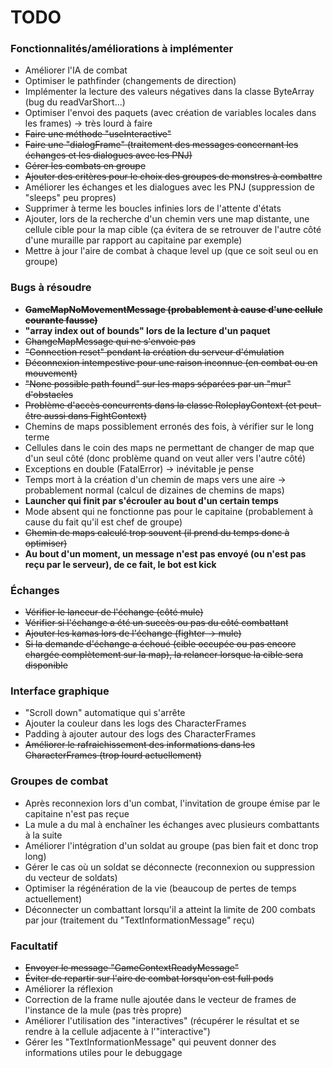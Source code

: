 # TODO

### Fonctionnalités/améliorations à implémenter ###

* Améliorer l'IA de combat
* Optimiser le pathfinder (changements de direction)
* Implémenter la lecture des valeurs négatives dans la classe ByteArray (bug du readVarShort...)
* Optimiser l'envoi des paquets (avec création de variables locales dans les frames) -> très lourd à faire
* ~~Faire une méthode "useInteractive"~~
* ~~Faire une "dialogFrame" (traitement des messages concernant les échanges et les dialogues avec les PNJ)~~
* ~~Gérer les combats en groupe~~
* ~~Ajouter des critères pour le choix des groupes de monstres à combattre~~
* Améliorer les échanges et les dialogues avec les PNJ (suppression de "sleeps" peu propres)
* Supprimer à terme les boucles infinies lors de l'attente d'états
* Ajouter, lors de la recherche d'un chemin vers une map distante, une cellule cible pour la map cible (ça évitera de se retrouver de l'autre côté d'une muraille par rapport au capitaine par exemple)
* Mettre à jour l'aire de combat à chaque level up (que ce soit seul ou en groupe)

### Bugs à résoudre ###

* ~~**GameMapNoMovementMessage (probablement à cause d'une cellule courante fausse)**~~
* **"array index out of bounds" lors de la lecture d'un paquet**
* ~~ChangeMapMessage qui ne s'envoie pas~~
* ~~"Connection reset" pendant la création du serveur d'émulation~~
* ~~Déconnexion intempestive pour une raison inconnue (en combat ou en mouvement)~~
* ~~"None possible path found" sur les maps séparées par un "mur" d'obstacles~~
* ~~Problème d'accès concurrents dans la classe RoleplayContext (et peut-être aussi dans FightContext)~~
* Chemins de maps possiblement erronés des fois, à vérifier sur le long terme
* Cellules dans le coin des maps ne permettant de changer de map que d'un seul côté (donc problème quand on veut aller vers l'autre côté)
* Exceptions en double (FatalError) -> inévitable je pense
* Temps mort à la création d'un chemin de maps vers une aire -> probablement normal (calcul de dizaines de chemins de maps)
* **Launcher qui finit par s'écrouler au bout d'un certain temps**
* Mode absent qui ne fonctionne pas pour le capitaine (probablement à cause du fait qu'il est chef de groupe)
* ~~Chemin de maps calculé trop souvent (il prend du temps donc à optimiser)~~
* **Au bout d'un moment, un message n'est pas envoyé (ou n'est pas reçu par le serveur), de ce fait, le bot est kick**

### Échanges ###

* ~~Vérifier le lanceur de l'échange (côté mule)~~
* ~~Vérifier si l'échange a été un succès ou pas du côté combattant~~
* ~~Ajouter les kamas lors de l'échange (fighter -> mule)~~
* ~~Si la demande d'échange a échoué (cible occupée ou pas encore chargée complètement sur la map), la relancer lorsque la cible sera disponible~~

### Interface graphique ###

* "Scroll down" automatique qui s'arrête
* Ajouter la couleur dans les logs des CharacterFrames
* Padding à ajouter autour des logs des CharacterFrames
* ~~Améliorer le rafraichissement des informations dans les CharacterFrames (trop lourd actuellement)~~

### Groupes de combat ###

* Après reconnexion lors d'un combat, l'invitation de groupe émise par le capitaine n'est pas reçue
* La mule a du mal à enchaîner les échanges avec plusieurs combattants à la suite
* Améliorer l'intégration d'un soldat au groupe (pas bien fait et donc trop long)
* Gérer le cas où un soldat se déconnecte (reconnexion ou suppression du vecteur de soldats)
* Optimiser la régénération de la vie (beaucoup de pertes de temps actuellement)
* Déconnecter un combattant lorsqu'il a atteint la limite de 200 combats par jour (traitement du "TextInformationMessage" reçu)

### Facultatif ###

* ~~Envoyer le message "GameContextReadyMessage"~~
* ~~Éviter de repartir sur l'aire de combat lorsqu'on est full pods~~
* Améliorer la réflexion
* Correction de la frame nulle ajoutée dans le vecteur de frames de l'instance de la mule (pas très propre)
* Améliorer l'utilisation des "interactives" (récupérer le résultat et se rendre à la cellule adjacente à l'"interactive")
* Gérer les "TextInformationMessage" qui peuvent donner des informations utiles pour le debuggage